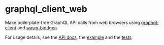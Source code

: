 # graphql_client_web

Make boilerplate-free GraphQL API calls from web browsers using [graphql-client](../README.md) and [wasm-bindgen](https://github.com/alexcrichton/wasm-bindgen).

For usage details, see the [API docs](https://docs.rs/graphql_client/latest/graphql_client_web/), the [example](../graphql_client/examples/web) and the [tests](./tests/web.rs).

